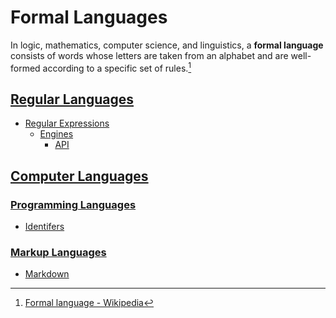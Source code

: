 # Formal Languages
In logic, mathematics, computer science, and linguistics, a **formal language** consists of words whose letters are taken from an alphabet and are well-formed according to a specific set of rules.[^wiki]

[^wiki]: [Formal language - Wikipedia](https://en.wikipedia.org/wiki/Formal_language)

## [Regular Languages](Regular%20Languages/README.md)
- [Regular Expressions](Regular%20Languages/Regular%20Expressions/README.md)
  - [Engines](Regular%20Languages/Regular%20Expressions/Engines/README.md)
    - [API](Regular%20Languages/Regular%20Expressions/Engines/API.md)

## [Computer Languages](Computer%20Languages/README.md)
### [Programming Languages](Computer%20Languages/Programming%20Languages/README.md)
- [Identifers](Computer%20Languages/Programming%20Languages/Identifers.md)

### [Markup Languages](Computer%20Languages/Markup%20Languages/README.md)
- [Markdown](Computer%20Languages/Markup%20Languages/Markdown/README.md)